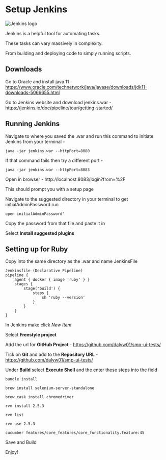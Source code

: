 # Setup Jenkins

![Jenkins logo](https://wiki.jenkins.io/download/attachments/2916393/logo.png?version=1&modificationDate=1302753947000&api=v2)

Jenkins is a helpful tool for automating tasks.

These tasks can vary massively in complexity. 

From building and deploying code to simply running scripts.

## Downloads

Go to Oracle and install java 11 - https://www.oracle.com/technetwork/java/javase/downloads/jdk11-downloads-5066655.html

Go to Jenkins website and download jenkins.war - https://jenkins.io/doc/pipeline/tour/getting-started/

## Running Jenkins

Navigate to where you saved the .war and run this command to initiate Jenkins from your terminal -

```
java -jar jenkins.war --httpPort=8080
```

If that command fails then try a different port -

```
java -jar jenkins.war --httpPort=8083
```

Open in browser - http://localhost:8083/login?from=%2F

This should prompt you with a setup page

Navigate to the suggested directory in your terminal to get initialAdminPassword run

```
open initialAdminPassword"
```

Copy the password from that file and paste it in

Select **Install suggested plugins**

## Setting up for Ruby

Copy into the same directory as the .war and name JenkinsFile

```
Jenkinsfile (Declarative Pipeline)
pipeline {
    agent { docker { image 'ruby' } }
    stages {
        stage('build') {
            steps {
                sh 'ruby --version'
            }
        }
    }
}
```

In Jenkins make click *New Item*

Select **Freestyle project**

Add the url for **GitHub Project** - https://github.com/dalyw01/smp-ui-tests/

Tick on **Git** and add to the **Repository URL** - https://github.com/dalyw01/smp-ui-tests/

Under **Build** select **Execute Shell** and the enter these steps into the field

```
bundle install

brew install selenium-server-standalone

brew cask install chromedriver

rvm install 2.5.3

rvm list

rvm use 2.5.3

cucumber features/core_features/core_functionality.feature:45
```

Save and Build

Enjoy!
